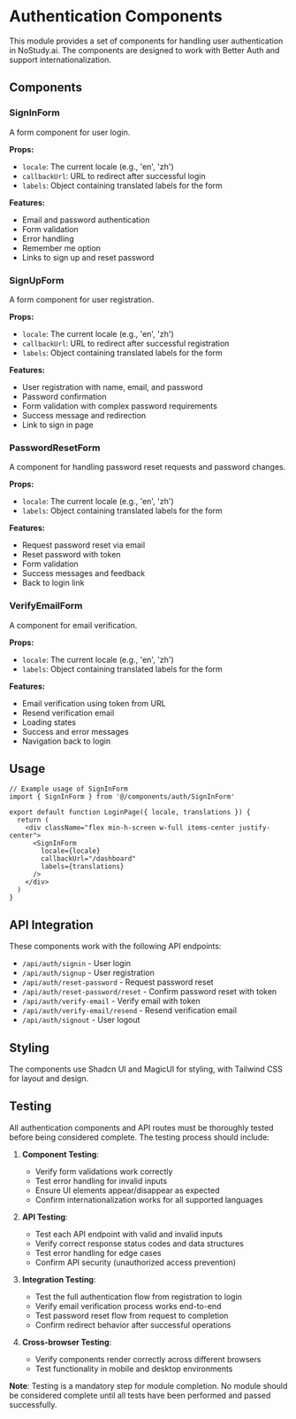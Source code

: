 # Authentication Components

This module provides a set of components for handling user authentication in NoStudy.ai. The components are designed to work with Better Auth and support internationalization.

## Components

### SignInForm

A form component for user login.

**Props:**

- `locale`: The current locale (e.g., 'en', 'zh')
- `callbackUrl`: URL to redirect after successful login
- `labels`: Object containing translated labels for the form

**Features:**

- Email and password authentication
- Form validation
- Error handling
- Remember me option
- Links to sign up and reset password

### SignUpForm

A form component for user registration.

**Props:**

- `locale`: The current locale (e.g., 'en', 'zh')
- `callbackUrl`: URL to redirect after successful registration
- `labels`: Object containing translated labels for the form

**Features:**

- User registration with name, email, and password
- Password confirmation
- Form validation with complex password requirements
- Success message and redirection
- Link to sign in page

### PasswordResetForm

A component for handling password reset requests and password changes.

**Props:**

- `locale`: The current locale (e.g., 'en', 'zh')
- `labels`: Object containing translated labels for the form

**Features:**

- Request password reset via email
- Reset password with token
- Form validation
- Success messages and feedback
- Back to login link

### VerifyEmailForm

A component for email verification.

**Props:**

- `locale`: The current locale (e.g., 'en', 'zh')
- `labels`: Object containing translated labels for the form

**Features:**

- Email verification using token from URL
- Resend verification email
- Loading states
- Success and error messages
- Navigation back to login

## Usage

```tsx
// Example usage of SignInForm
import { SignInForm } from '@/components/auth/SignInForm'

export default function LoginPage({ locale, translations }) {
  return (
    <div className="flex min-h-screen w-full items-center justify-center">
      <SignInForm
        locale={locale}
        callbackUrl="/dashboard"
        labels={translations}
      />
    </div>
  )
}
```

## API Integration

These components work with the following API endpoints:

- `/api/auth/signin` - User login
- `/api/auth/signup` - User registration
- `/api/auth/reset-password` - Request password reset
- `/api/auth/reset-password/reset` - Confirm password reset with token
- `/api/auth/verify-email` - Verify email with token
- `/api/auth/verify-email/resend` - Resend verification email
- `/api/auth/signout` - User logout

## Styling

The components use Shadcn UI and MagicUI for styling, with Tailwind CSS for layout and design.

## Testing

All authentication components and API routes must be thoroughly tested before being considered complete. The testing process should include:

1. **Component Testing**:

   - Verify form validations work correctly
   - Test error handling for invalid inputs
   - Ensure UI elements appear/disappear as expected
   - Confirm internationalization works for all supported languages

2. **API Testing**:

   - Test each API endpoint with valid and invalid inputs
   - Verify correct response status codes and data structures
   - Test error handling for edge cases
   - Confirm API security (unauthorized access prevention)

3. **Integration Testing**:

   - Test the full authentication flow from registration to login
   - Verify email verification process works end-to-end
   - Test password reset flow from request to completion
   - Confirm redirect behavior after successful operations

4. **Cross-browser Testing**:
   - Verify components render correctly across different browsers
   - Test functionality in mobile and desktop environments

**Note**: Testing is a mandatory step for module completion. No module should be considered complete until all tests have been performed and passed successfully.
